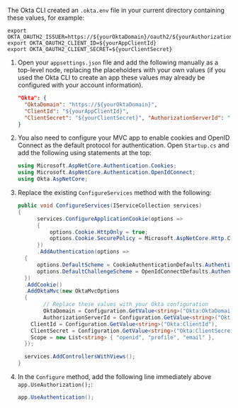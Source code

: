 The Okta CLI created an `.okta.env` file in your current directory containing these values, for example:

```properties
export OKTA_OAUTH2_ISSUER=https://${yourOktaDomain}/oauth2/${yourAuthorizationServerId}
export OKTA_OAUTH2_CLIENT_ID=${yourAppClientId}
export OKTA_OAUTH2_CLIENT_SECRET=${yourClientSecret}
```

1. Open your `appsettings.json` file and add the following manually as a top-level node, replacing the placeholders with your own values (if you used the Okta CLI to create an app these values may already be configured with your account information).

   ```json
   "Okta": {
     "OktaDomain": "https://${yourOktaDomain}",
     "ClientId": "${yourAppClientId}",
     "ClientSecret": "${yourClientSecret}", "AuthorizationServerId": "default"
   }
   ```

2. You also need to configure your MVC app to enable cookies and OpenID Connect as the default protocol for authentication. Open `Startup.cs` and add the following using statements at the top:

   ```csharp
   using Microsoft.AspNetCore.Authentication.Cookies;
   using Microsoft.AspNetCore.Authentication.OpenIdConnect;
   using Okta.AspNetCore;
   ```

3. Replace the existing `ConfigureServices` method with the following:

   ```csharp
   public void ConfigureServices(IServiceCollection services)
   {
         services.ConfigureApplicationCookie(options =>
         {
             options.Cookie.HttpOnly = true;
             options.Cookie.SecurePolicy = Microsoft.AspNetCore.Http.CookieSecurePolicy.Always;
         })
         .AddAuthentication(options =>
     {
         options.DefaultScheme = CookieAuthenticationDefaults.AuthenticationScheme;
         options.DefaultChallengeScheme = OpenIdConnectDefaults.AuthenticationScheme;
     })
     .AddCookie()
     .AddOktaMvc(new OktaMvcOptions
     {
           // Replace these values with your Okta configuration
           OktaDomain = Configuration.GetValue<string>("Okta:OktaDomain"),
           AuthorizationServerId = Configuration.GetValue<string>("Okta:AuthorizationServerId"),
       ClientId = Configuration.GetValue<string>("Okta:ClientId"),
       ClientSecret = Configuration.GetValue<string>("Okta:ClientSecret"),
       Scope = new List<string> { "openid", "profile", "email" },
     });

     services.AddControllersWithViews();
   }
   ```

4. In the `Configure` method, add the following line immediately above `app.UseAuthorization();`:

   ```cs
   app.UseAuthentication();
   ```
